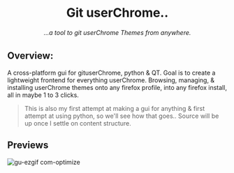 <div align="center">

# Git userChrome..

###### ...a tool to git userChrome Themes from anywhere.

</div>

## Overview:

A cross-platform gui for gituserChrome, python & QT. Goal is to create a lightweight frontend for everything userChrome. Browsing, managing, & installing userChrome themes onto any firefox profile, into any firefox install, all in maybe 1 to 3 clicks.

> This is also my first attempt at making a gui for anything & first attempt at using python, so we'll see how that goes.. Source will be up once I settle on content structure.

## Previews



![gu-ezgif com-optimize](https://github.com/user-attachments/assets/3bfa2aec-5e01-4d7f-97ef-008da76ca36c)
